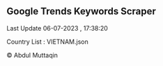 

## Google Trends Keywords Scraper 
 
Last Update 06-07-2023 , 17:38:20

Country List :
VIETNAM.json



© Abdul Muttaqin 
